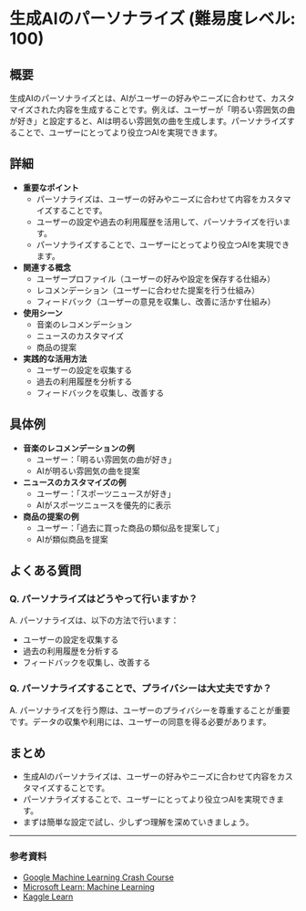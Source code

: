 # 生成AIのパーソナライズ (難易度レベル: 100)

## 概要
生成AIのパーソナライズとは、AIがユーザーの好みやニーズに合わせて、カスタマイズされた内容を生成することです。例えば、ユーザーが「明るい雰囲気の曲が好き」と設定すると、AIは明るい雰囲気の曲を生成します。パーソナライズすることで、ユーザーにとってより役立つAIを実現できます。

## 詳細
- **重要なポイント**
  - パーソナライズは、ユーザーの好みやニーズに合わせて内容をカスタマイズすることです。
  - ユーザーの設定や過去の利用履歴を活用して、パーソナライズを行います。
  - パーソナライズすることで、ユーザーにとってより役立つAIを実現できます。
- **関連する概念**
  - ユーザープロファイル（ユーザーの好みや設定を保存する仕組み）
  - レコメンデーション（ユーザーに合わせた提案を行う仕組み）
  - フィードバック（ユーザーの意見を収集し、改善に活かす仕組み）
- **使用シーン**
  - 音楽のレコメンデーション
  - ニュースのカスタマイズ
  - 商品の提案
- **実践的な活用方法**
  - ユーザーの設定を収集する
  - 過去の利用履歴を分析する
  - フィードバックを収集し、改善する

## 具体例
- **音楽のレコメンデーションの例**
  - ユーザー：「明るい雰囲気の曲が好き」
  - AIが明るい雰囲気の曲を提案
- **ニュースのカスタマイズの例**
  - ユーザー：「スポーツニュースが好き」
  - AIがスポーツニュースを優先的に表示
- **商品の提案の例**
  - ユーザー：「過去に買った商品の類似品を提案して」
  - AIが類似商品を提案

## よくある質問
### Q. パーソナライズはどうやって行いますか？
A. パーソナライズは、以下の方法で行います：
- ユーザーの設定を収集する
- 過去の利用履歴を分析する
- フィードバックを収集し、改善する

### Q. パーソナライズすることで、プライバシーは大丈夫ですか？
A. パーソナライズを行う際は、ユーザーのプライバシーを尊重することが重要です。データの収集や利用には、ユーザーの同意を得る必要があります。

## まとめ
- 生成AIのパーソナライズは、ユーザーの好みやニーズに合わせて内容をカスタマイズすることです。
- パーソナライズすることで、ユーザーにとってより役立つAIを実現できます。
- まずは簡単な設定で試し、少しずつ理解を深めていきましょう。

---

### 参考資料
- [Google Machine Learning Crash Course](https://developers.google.com/machine-learning/crash-course)
- [Microsoft Learn: Machine Learning](https://docs.microsoft.com/learn/paths/get-started-with-artificial-intelligence-on-azure/)
- [Kaggle Learn](https://www.kaggle.com/learn)
